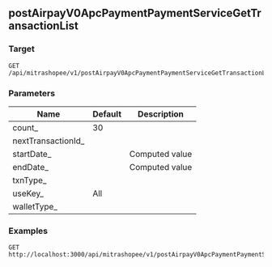 ## postAirpayV0ApcPaymentPaymentServiceGetTransactionList


### Target
```
GET /api/mitrashopee/v1/postAirpayV0ApcPaymentPaymentServiceGetTransactionList
```

### Parameters
Name | Default | Description
--- | --- | ---
count_|30|
nextTransactionId_||
startDate_||Computed value
endDate_||Computed value
txnType_||
useKey_|All|
walletType_||



### Examples

```
GET http://localhost:3000/api/mitrashopee/v1/postAirpayV0ApcPaymentPaymentServiceGetTransactionList
```

